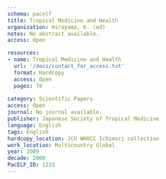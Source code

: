 ```yaml
---
schema: pacelf
title: Tropical Medicine and Health
organization: Hirayama, K. (ed)
notes: No abstract available.
access: Open

resources:
- name: Tropical Medicine and Health
  url: '/docs/contact_for_access.txt'
  format: Hardcopy
  access: Open
  pages: 76
 
category: Scientific Papers
access: Open
journal: No journal available.
publisher: Japanese Society of Tropical Medicine
language: English 
tags: English 
hardcopy_location: JCU WHOCC Ichimori collection
work_location: Multicountry Global
year: 2009
decade: 2000
PacELF_ID: 1233
---
```

